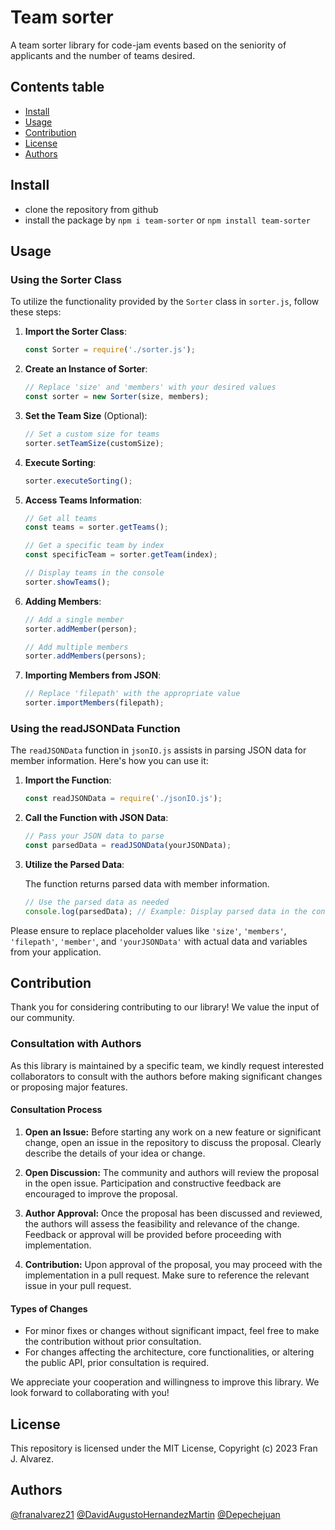 # Team sorter

A team sorter library for code-jam events based on the seniority of applicants and the number of teams desired.

## Contents table

- [Install](#Install)
- [Usage](#Usage)
- [Contribution](#Contribution)
- [License](#License)
- [Authors](#Authors)

## Install

- clone the repository from github
- install the package by `npm i team-sorter` or `npm install team-sorter`

## Usage

### Using the Sorter Class

To utilize the functionality provided by the `Sorter` class in `sorter.js`, follow these steps:

1. **Import the Sorter Class**:

    ```javascript
    const Sorter = require('./sorter.js');
    ```

2. **Create an Instance of Sorter**:

    ```javascript
    // Replace 'size' and 'members' with your desired values
    const sorter = new Sorter(size, members);
    ```

3. **Set the Team Size** (Optional):

    ```javascript
    // Set a custom size for teams
    sorter.setTeamSize(customSize);
    ```

4. **Execute Sorting**:

    ```javascript
    sorter.executeSorting();
    ```

5. **Access Teams Information**:

    ```javascript
    // Get all teams
    const teams = sorter.getTeams();

    // Get a specific team by index
    const specificTeam = sorter.getTeam(index);

    // Display teams in the console
    sorter.showTeams();
    ```

6. **Adding Members**:

    ```javascript
    // Add a single member
    sorter.addMember(person);

    // Add multiple members
    sorter.addMembers(persons);
    ```

7. **Importing Members from JSON**:

    ```javascript
    // Replace 'filepath' with the appropriate value
    sorter.importMembers(filepath);
    ```
    

### Using the readJSONData Function

The `readJSONData` function in `jsonIO.js` assists in parsing JSON data for member information. Here's how you can use it:

1. **Import the Function**:

    ```javascript
    const readJSONData = require('./jsonIO.js');
    ```

2. **Call the Function with JSON Data**:

    ```javascript
    // Pass your JSON data to parse
    const parsedData = readJSONData(yourJSONData);
    ```

3. **Utilize the Parsed Data**:

    The function returns parsed data with member information.

    ```javascript
    // Use the parsed data as needed
    console.log(parsedData); // Example: Display parsed data in the console
    ```

Please ensure to replace placeholder values like `'size'`, `'members'`, `'filepath'`, `'member'`, and `'yourJSONData'` with actual data and variables from your application.


## Contribution

Thank you for considering contributing to our library! We value the input of our community.

### Consultation with Authors

As this library is maintained by a specific team, we kindly request interested collaborators to consult with the authors before making significant changes or proposing major features.

#### Consultation Process

1. **Open an Issue:** Before starting any work on a new feature or significant change, open an issue in the repository to discuss the proposal. Clearly describe the details of your idea or change.

2. **Open Discussion:** The community and authors will review the proposal in the open issue. Participation and constructive feedback are encouraged to improve the proposal.

3. **Author Approval:** Once the proposal has been discussed and reviewed, the authors will assess the feasibility and relevance of the change. Feedback or approval will be provided before proceeding with implementation.

4. **Contribution:** Upon approval of the proposal, you may proceed with the implementation in a pull request. Make sure to reference the relevant issue in your pull request.

#### Types of Changes

- For minor fixes or changes without significant impact, feel free to make the contribution without prior consultation.
- For changes affecting the architecture, core functionalities, or altering the public API, prior consultation is required.

We appreciate your cooperation and willingness to improve this library. We look forward to collaborating with you!


## License

This repository is licensed under the MIT License, Copyright (c) 2023 Fran J. Alvarez.

## Authors

[@franalvarez21](https://github.com/franalvarez21) [@DavidAugustoHernandezMartin](https://github.com/DavidAugustoHernandezMartin) [@Depechejuan](https://github.com/Depechejuan)


